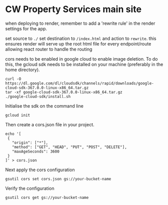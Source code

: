 # CW Property Services main site

when deploying to render, remember to add a 'rewrite rule' in the render settings for the app.

set source to `````./````` set destination to `````/index.html````` and action to `````rewrite`````. this ensures render will serve up the root html file for every endpoint/route allowing react router to handle the routing

cors needs to be enabled in google cloud to enable image deletion. To do this, the gcloud sdk needs to be installed on your machine (preferably in the home directory).
`````
curl -O https://dl.google.com/dl/cloudsdk/channels/rapid/downloads/google-cloud-sdk-367.0.0-linux-x86_64.tar.gz
tar -xf google-cloud-sdk-367.0.0-linux-x86_64.tar.gz
./google-cloud-sdk/install.sh 

`````

Initialise the sdk on the command line
`````
gcloud init

`````


 Then create a cors.json file in your project.

 `````
 echo '[
  {
    "origin": ["*"],
    "method": ["GET", "HEAD", "PUT", "POST", "DELETE"],
    "maxAgeSeconds": 3600
  }
]' > cors.json
 
`````
Next apply the cors configuration

`````
gsutil cors set cors.json gs://your-bucket-name

`````
Verify the configuration

`````
gsutil cors get gs://your-bucket-name

`````


